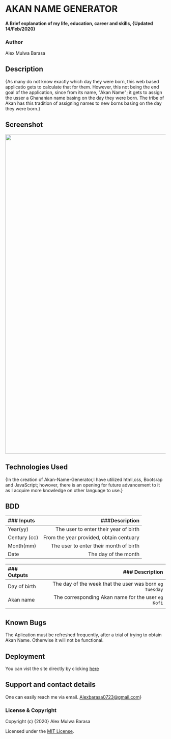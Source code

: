 # AKAN NAME GENERATOR
#### A Brief explanation of my life, education, career and skills, {Updated 14/Feb/2020}
### Author
Alex Mulwa Barasa
## Description
{As many do not know exactly which day they were born, this web based applicatio gets to calculate that for them. However, this not being the end goal of the application, since from its name, "Akan Name"; it gets to assign the usser a Ghananian name basing on the day they were born. The tribe of Akan has this tradition of assigning names to new borns basing on the day they were born.}

## Screenshot                                                        
<img src="image/Screenshot from 2020-02-14 12-12-07.png" raw="true" width="1000">

## Technologies Used
{In the creation of Akan-Name-Generator,I have utilized html,css, Bootsrap and JavaScript; howover, there is an opening for future advancement to it as I acquire more knowledge on other language to use.}

## BDD
| ### Inputs |###Description |
|:----       |         ---: |
| Year(yy)  | The user to enter their year of birth |
|Century (cc) | From the year provided, obtain centuary 
| Month(mm) | The user to enter their month of birth |
|Date | The day of the month |


|### Outputs | ### Description |
|:----       |         ---: |
|Day of birth | The day of the week that the user was born ``eg Tuesday`` |
|Akan name |  The corresponding Akan name for the user ``eg Kofi``|
|       |               |

## Known Bugs
The Aplication must be refreshed frequently, after a trial of trying to obtain Akan Name.
Otherwise it will not be functional.
## Deployment
You can vist the site directly by clicking [here]()
## Support and contact details
One can easily reach me via email.
Alexbarasa0723@gmail.com}
### License & Copyright

Copyright (c) {2020} Alex Mulwa Barasa

Licensed under the [MIT License](LICENSE).
